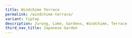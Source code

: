 ```yaml
---
title: Windchime Terrace
permalink: /windchime-terrace/
variant: tiptap
description: Jurong, Lake, Gardens, Windchime, Terrace
third_nav_title: Japanese Garden
---
```

